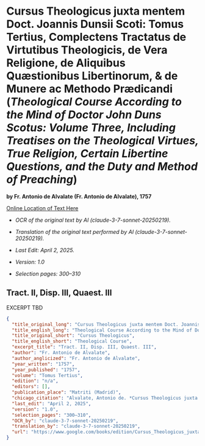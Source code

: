 # Cursus Theologicus juxta mentem Doct. Joannis Dunsii Scoti: Tomus Tertius, Complectens Tractatus de Virtutibus Theologicis, de Vera Religione, de Aliquibus Quæstionibus Libertinorum, & de Munere ac Methodo Prædicandi (*Theological Course According to the Mind of Doctor John Duns Scotus: Volume Three, Including Treatises on the Theological Virtues, True Religion, Certain Libertine Questions, and the Duty and Method of Preaching*)

**by Fr. Antonio de Alvalate (Fr. Antonio de Alvalate), 1757**

[Online Location of Text Here](https://www.google.com/books/edition/Cursus_Theologicus_juxta_mentem_Doct_Joa/6pHKt8ugfpIC?hl=en&gbpv=1&pg=PA300&printsec=frontcover)

- *OCR of the original text by AI (claude-3-7-sonnet-20250219).*

- *Translation of the original text performed by AI (claude-3-7-sonnet-20250219).*

- *Last Edit: April 2, 2025.*

- *Version: 1.0*

- *Selection pages: 300–310*

## Tract. II, Disp. III, Quaest. III

EXCERPT TBD

```json
{
  "title_original_long": "Cursus Theologicus juxta mentem Doct. Joannis Dunsii Scoti: Tomus Tertius, Complectens Tractatus de Virtutibus Theologicis, de Vera Religione, de Aliquibus Quæstionibus Libertinorum, & de Munere ac Methodo Prædicandi",
  "title_english_long": "Theological Course According to the Mind of Doctor John Duns Scotus: Volume Three, Including Treatises on the Theological Virtues, True Religion, Certain Libertine Questions, and the Duty and Method of Preaching",
  "title_original_short": "Cursus Theologicus",
  "title_english_short": "Theological Course",
  "excerpt_title": "Tract. II, Disp. III, Quaest. III",
  "author": "Fr. Antonio de Alvalate",
  "author_anglicized": "Fr. Antonio de Alvalate",
  "year_written": "1757",
  "year_published": "1757",
  "volume": "Tomus Tertius",
  "edition": "n/a",
  "editors": [],
  "publication_place": "Matriti (Madrid)",
  "chicago_citation": "Alvalate, Antonio de. *Cursus Theologicus juxta mentem Doct. Joannis Dunsii Scoti*. Tomus Tertius. Matriti: Ex Typographia Josephi Garcia à Lanza, 1757.",
  "last_edit": "April 2, 2025",
  "version": "1.0",
  "selection_pages": "300–310",
  "OCR_by": "claude-3-7-sonnet-20250219",
  "translation_by": "claude-3-7-sonnet-20250219",
  "url": "https://www.google.com/books/edition/Cursus_Theologicus_juxta_mentem_Doct_Joa/6pHKt8ugfpIC?hl=en&gbpv=1&pg=PA300&printsec=frontcover"
}
```
